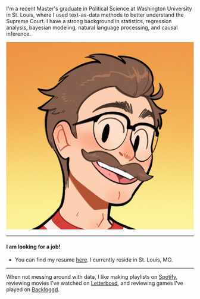 I'm a recent Master's graduate in Political Science at Washington University in St. Louis, where I used text-as-data methods to better understand the Supreme Court. I have a strong background in statistics, regression analysis, bayesian modeling, natural language processing, and causal inference.

![Me!](profile.jpg)

---

#### I am looking for a job!

- You can find my resume [here][resume-url]. I currently reside in St. Louis, MO.

---

When not messing around with data, I like making playlists on [Spotify](https://open.spotify.com/user/x5xyifk4f697kabe2mm1u95p5?si=972ccc2d5bca40cd), reviewing movies I've watched on [Letterboxd](https://letterboxd.com/NeedaMormon/), and reviewing games I've played on [Backloggd](https://www.backloggd.com/u/NeedaMormon/).

[resume-url]: /resume/